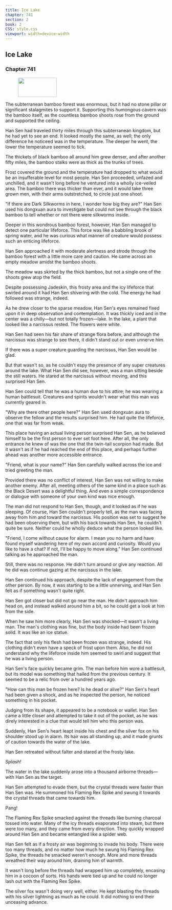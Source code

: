 ```yaml
---
title: Ice Lake
chapter: 741
section: 2
book: 2
CSS: style.css
viewport: width=device-width
---
```


## Ice Lake

### Chapter 741

<figure>
	<img src="../Images/gem.gif" alt="" id="gem" width="120" height="60" />
</figure>

The subterranean bamboo forest was enormous, but it had no stone pillar or significant stalagmites to support it. Supporting this humongous cavern was the bamboo itself, as the countless bamboo shoots rose from the ground and supported the ceiling.

Han Sen had traveled thirty miles through this subterranean kingdom, but he had yet to see an end. It looked mostly the same, as well; the only difference he noticeed was in the temperature. The deeper he went, the lower the temperature seemed to tick.

The thickets of black bamboo all around him grew denser, and after another fifty miles, the bamboo stalks were as thick as the trunks of trees.

Frost covered the ground and the temperature had dropped to what would be an insufferable level for most people. Han Sen proceeded, unfazed and unchilled, and it wasn't long before he ventured into a wholly ice-veiled area. The bamboo there was thicker than ever, and it would take three grown men, with their arms outstretched, to circle just one shoot.

"If there are Dark Silkworms in here, I wonder how big they are?" Han Sen used his dongxuan aura to investigate but could not see through the black bamboo to tell whether or not there were silkworms inside.

Deeper in this wondrous bamboo forest, however, Han Sen managed to detect one particular lifeforce. This force was like a babbling brook of spring water, and he was curious what manner of creature would possess such an enticing lifeforce.

Han Sen approached it with moderate alertness and strode through the bamboo forest with a little more care and caution. He came across an empty meadow amidst the bamboo shoots.

The meadow was skirted by the thick bamboo, but not a single one of the shoots grew atop the field.

Despite possessing Jadeskin, this frosty area and the icy lifeforce that swirled around it had Han Sen shivering with the cold. The energy he had followed was strange, indeed.

As he drew closer to the sparse meadow, Han Sen's eyes remained fixed upon it in deep observation and contemplation. It was thickly iced and in the center was a chilly—but not totally frozen—lake. In the lake, a plant that looked like a narcissus rested. The flowers were white.

Han Sen had seen his fair share of strange flora before, and although the narcissus was strange to see there, it didn't stand out or even unnerve him.

If there was a super creature guarding the narcissus, Han Sen would be glad.

But that wasn't so, as he couldn't espy the presence of any super creatures around the lake. What Han Sen did see, however, was a man sitting beside the still waters. He stared at the narcissus without moving, and this surprised Han Sen.

Han Sen could tell that he was a human due to his attire; he was wearing a human battlesuit. Creatures and spirits wouldn't wear what this man was currently geared in.

"Why are there other people here?" Han Sen used dongxuan aura to observe the fellow and the results surprised him. He had quite the lifeforce, one that was far from weak.

This place having an actual living person surprised Han Sen, as he believed himself to be the first person to ever set foot here. After all, the only entrance he knew of was the one that the twin-tail scorpion had made. But it wasn't as if he had reached the end of this place, and perhaps further ahead was another more accessible entrance.

"Friend, what is your name?" Han Sen carefully walked across the ice and tried greeting the man.

Provided there was no conflict of interest, Han Sen was not willing to make another enemy. After all, meeting others of the same kind in a place such as the Black Desert was a delightful thing. And even a simple correspondence or dialogue with someone of your own kind was nice enough.

The man did not respond to Han Sen, though, and it looked as if he was sleeping. Of course, Han Sen couldn't properly tell, as the man was facing away from him and toward the narcissus. His position was set to suggest he had been observing them, but with his back towards Han Sen, he couldn't quite be sure. Neither could he wholly deduce what the person looked like.

"Friend, I come without cause for alarm. I mean you no harm and have found myself wandering here of my own accord and curiosity. Would you like to have a chat? If not, I'll be happy to move along." Han Sen continued talking as he approached the man.

Still, there was no response. He didn't turn around or give any reaction. All he did was continue gazing at the narcissus in the lake.

Han Sen continued his approach, despite the lack of engagement from the other person. By now, it was starting to be a little unnerving, and Han Sen felt as if something wasn't quite right.

Han Sen got closer but did not go near the man. He didn't approach him head on, and instead walked around him a bit, so he could get a look at him from the side.

When he saw him more clearly, Han Sen was shocked—it wasn't a living man. The man's clothing was fine, but the body inside had been frozen solid. It was like an ice statue.

The fact that only his flesh had been frozen was strange, indeed. His clothing didn't even have a speck of frost upon them. Also, he did not understand why the lifeforce inside him seemed to swirl and suggest that he was a living person.

Han Sen's face quickly became grim. The man before him wore a battlesuit, but its model was something that hailed from the previous century. It seemed to be a relic from over a hundred years ago.

"How can this man be frozen here? Is he dead or alive?" Han Sen's heart had been given a shock, and as he inspected the person, he noticed something in his pocket.

Judging from its shape, it appeared to be a notebook or wallet. Han Sen came a little closer and attempted to take it out of the pocket, as he was direly interested in a clue that would tell him who this person was.

Suddenly, Han Sen's heart leapt inside his chest and the silver fox on his shoulder stood up in alarm. Its hair was all standing up, and it made grunts of caution towards the water of the lake.

Han Sen retreated without falter and stared at the frosty lake.

*Splash!*

The water in the lake suddenly arose into a thousand airborne threads—with Han Sen as the target.

Han Sen attempted to evade them, but the crystal threads were faster than Han Sen was. He summoned his Flaming Rex Spike and swung it towards the crystal threads that came towards him.

Pang!

The Flaming Rex Spike smacked against the threads like burning charcoal tossed into water. Many of the icy threads evaporated into steam, but there were too many, and they came from every direction. They quickly wrapped around Han Sen and became entangled like a spider web.

Han Sen felt as if a frosty air was beginning to invade his body. There were too many threads, and no matter how much he swung his Flaming Rex Spike, the threads he smacked weren't enough. More and more threads wreathed their way around him, draining him of warmth.

It wasn't long before the threads had wrapped him up completely, encasing him in a cocoon of sorts. His hands were tied up and he could no longer lash out with the Flaming Rex Spike.

The silver fox wasn't doing very well, either. He kept blasting the threads with his silver lightning as much as he could. It did nothing to end their unceasing advance.